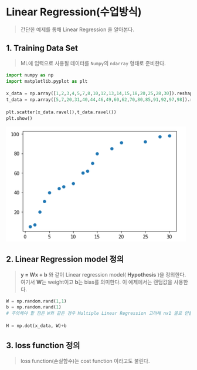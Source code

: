 # Linear Regression(수업방식)

> 간단한 예제를 통해 Linear Regression 을 알아본다.



## 1. Training Data Set

> ML에 입력으로 사용될 데이터를 `Numpy`의  `ndarray` 형태로 준비한다.

```python
import numpy as np
import matplotlib.pyplot as plt

x_data = np.array([1,2,3,4,5,7,8,10,12,13,14,15,18,20,25,28,30]).reshape(-1,1)
t_data = np.array([5,7,20,31,40,44,46,49,60,62,70,80,85,91,92,97,98]).reshape(-1,1)

plt.scatter(x_data.ravel(),t_data.ravel())
plt.show()
```

![image-20200925011317985](markdown-images/image-20200925011317985.png)



## 2. Linear Regression model 정의

> **y = Wx + b** 와 같이 Linear regression model( **Hypothesis** )을 정의한다. 여기서 **W**는 weight이고 **b**는 bias를 의미한다. 이 예제에서는 랜덤값을 사용한다. 

```python
W = np.random.rand(1,1)
b = np.random.rand(1)
# 주의해야 할 점은 W와 같은 경우 Multiple Linear Regression 고려해 nx1 꼴로 만들어주는게 효율적이다.

H = np.dot(x_data, W)+b
```



## 3. loss function 정의

> loss function(손실함수)는 cost function 이라고도 불린다.

```python

```

